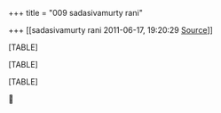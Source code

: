 +++
title = "009 sadasivamurty rani"

+++
[[sadasivamurty rani	2011-06-17, 19:20:29 [Source](https://groups.google.com/g/bvparishat/c/XWXjobVnmP4)]]



[TABLE]

[TABLE]

[TABLE]



